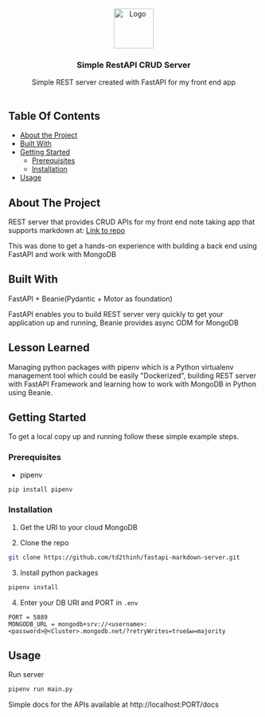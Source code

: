 <br/>
<p align="center">
  <a href="https://github.com/td2thinh/fastapi-markdown-server">
    <img src="https://d3uyj2gj5wa63n.cloudfront.net/wp-content/uploads/2021/02/fastapi-logo.png" alt="Logo" width="80" height="80">
  </a>

  <h3 align="center">Simple RestAPI CRUD Server</h3>

  <p align="center">
    Simple REST server created with FastAPI for my front end app
    <br/>
    <br/>
  </p>
</p>



## Table Of Contents

* [About the Project](#about-the-project)
* [Built With](#built-with)
* [Getting Started](#getting-started)
  * [Prerequisites](#prerequisites)
  * [Installation](#installation)
* [Usage](#usage)


## About The Project

REST server that provides CRUD APIs for my front end note taking app that supports markdown at: [Link to repo](https://github.com/td2thinh/react-markdown-note)

This was done to get a hands-on experience with building a back end using FastAPI and work with MongoDB

## Built With

FastAPI + Beanie(Pydantic + Motor as foundation)

FastAPI enables you to build REST server very quickly to get your application up and running, Beanie provides async ODM for MongoDB

## Lesson Learned

Managing python packages with pipenv which is a Python virtualenv management tool which could be easily "Dockerized", building REST server with FastAPI Framework and learning how to work with MongoDB in Python using Beanie.

## Getting Started

To get a local copy up and running follow these simple example steps.

### Prerequisites

* pipenv

```sh
pip install pipenv
```

### Installation

1. Get the URI to your cloud MongoDB

2. Clone the repo

```sh
git clone https://github.com/td2thinh/fastapi-markdown-server.git
```

3. Install python packages

```sh
pipenv install
```

4. Enter your DB URI and PORT in `.env`

```JS
PORT = 5889
MONGODB_URL = mongodb+srv://<username>:<password>@<Cluster>.mongodb.net/?retryWrites=true&w=majority
```

## Usage
Run server
```sh
pipenv run main.py
```
Simple docs for the APIs available at http://localhost:PORT/docs
